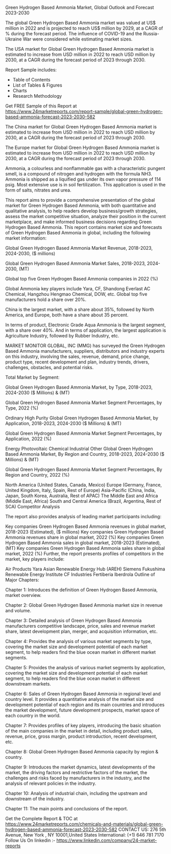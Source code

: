 Green Hydrogen Based Ammonia Market, Global Outlook and Forecast 2023-2030

The global Green Hydrogen Based Ammonia market was valued at US$ million in 2022 and is projected to reach US$ million by 2029, at a CAGR of % during the forecast period. The influence of COVID-19 and the Russia-Ukraine War were considered while estimating market sizes.

The USA market for Global Green Hydrogen Based Ammonia market is estimated to increase from USD million in 2022 to reach USD million by 2030, at a CAGR during the forecast period of 2023 through 2030.

Report Sample includes:
- Table of Contents
- List of Tables & Figures
- Charts
- Research Methodology

Get FREE Sample of this Report at https://www.24marketreports.com/report-sample/global-green-hydrogen-based-ammonia-forecast-2023-2030-582

The China market for Global Green Hydrogen Based Ammonia market is estimated to increase from USD million in 2022 to reach USD million by 2030, at a CAGR during the forecast period of 2023 through 2030.

The Europe market for Global Green Hydrogen Based Ammonia market is estimated to increase from USD million in 2022 to reach USD million by 2030, at a CAGR during the forecast period of 2023 through 2030.

Ammonia, a colourless and nonflammable gas with a characteristic pungent smell, is a compound of nitrogen and hydrogen with the formula NH3. Ammonia is shipped as a liquified gas under its own vapor pressure of 114 psig. Most extensive use is in soil fertilization. This application is used in the form of salts, nitrates and urea.

This report aims to provide a comprehensive presentation of the global market for Green Hydrogen Based Ammonia, with both quantitative and qualitative analysis, to help readers develop business/growth strategies, assess the market competitive situation, analyze their position in the current marketplace, and make informed business decisions regarding Green Hydrogen Based Ammonia. This report contains market size and forecasts of Green Hydrogen Based Ammonia in global, including the following market information:

Global Green Hydrogen Based Ammonia Market Revenue, 2018-2023, 2024-2030, ($ millions)

Global Green Hydrogen Based Ammonia Market Sales, 2018-2023, 2024-2030, (MT)

Global top five Green Hydrogen Based Ammonia companies in 2022 (%)

Global Ammonia key players include Yara, CF, Shandong Everlast AC Chemical, Hangzhou Hengmao Chemical, DOW, etc. Global top five manufacturers hold a share over 20%.

China is the largest market, with a share about 35%, followed by North America, and Europe, both have a share about 35 percent.

In terms of product, Electronic Grade Aqua Ammonia is the largest segment, with a share over 40%. And in terms of application, the largest application is Agriculture Industry, followed by Rubber Industry, etc.

MARKET MONITOR GLOBAL, INC (MMG) has surveyed the Green Hydrogen Based Ammonia manufacturers, suppliers, distributors and industry experts on this industry, involving the sales, revenue, demand, price change, product type, recent development and plan, industry trends, drivers, challenges, obstacles, and potential risks.

Total Market by Segment:

Global Green Hydrogen Based Ammonia Market, by Type, 2018-2023, 2024-2030 ($ Millions) & (MT)

Global Green Hydrogen Based Ammonia Market Segment Percentages, by Type, 2022 (%)

Ordinary
High Purity
Global Green Hydrogen Based Ammonia Market, by Application, 2018-2023, 2024-2030 ($ Millions) & (MT)

Global Green Hydrogen Based Ammonia Market Segment Percentages, by Application, 2022 (%)

Energy
Photovoltaic
Chemical Industrial
Other
Global Green Hydrogen Based Ammonia Market, By Region and Country, 2018-2023, 2024-2030 ($ Millions) & (MT)

Global Green Hydrogen Based Ammonia Market Segment Percentages, By Region and Country, 2022 (%)

North America (United States, Canada, Mexico)
Europe (Germany, France, United Kingdom, Italy, Spain, Rest of Europe)
Asia-Pacific (China, India, Japan, South Korea, Australia, Rest of APAC)
The Middle East and Africa (Middle East, Africa)
South and Central America (Brazil, Argentina, Rest of SCA)
Competitor Analysis

The report also provides analysis of leading market participants including:

Key companies Green Hydrogen Based Ammonia revenues in global market, 2018-2023 (Estimated), ($ millions)
Key companies Green Hydrogen Based Ammonia revenues share in global market, 2022 (%)
Key companies Green Hydrogen Based Ammonia sales in global market, 2018-2023 (Estimated), (MT)
Key companies Green Hydrogen Based Ammonia sales share in global market, 2022 (%)
Further, the report presents profiles of competitors in the market, key players include:

Air Products
Yara
Asian Renewable Energy Hub (AREH)
Siemens
Fukushima Renewable Energy Institute
CF Industries
Fertiberia
Iberdrola
Outline of Major Chapters:

Chapter 1: Introduces the definition of Green Hydrogen Based Ammonia, market overview.

Chapter 2: Global Green Hydrogen Based Ammonia market size in revenue and volume.

Chapter 3: Detailed analysis of Green Hydrogen Based Ammonia manufacturers competitive landscape, price, sales and revenue market share, latest development plan, merger, and acquisition information, etc.

Chapter 4: Provides the analysis of various market segments by type, covering the market size and development potential of each market segment, to help readers find the blue ocean market in different market segments.

Chapter 5: Provides the analysis of various market segments by application, covering the market size and development potential of each market segment, to help readers find the blue ocean market in different downstream markets.

Chapter 6: Sales of Green Hydrogen Based Ammonia in regional level and country level. It provides a quantitative analysis of the market size and development potential of each region and its main countries and introduces the market development, future development prospects, market space of each country in the world.

Chapter 7: Provides profiles of key players, introducing the basic situation of the main companies in the market in detail, including product sales, revenue, price, gross margin, product introduction, recent development, etc.

Chapter 8: Global Green Hydrogen Based Ammonia capacity by region & country.

Chapter 9: Introduces the market dynamics, latest developments of the market, the driving factors and restrictive factors of the market, the challenges and risks faced by manufacturers in the industry, and the analysis of relevant policies in the industry.

Chapter 10: Analysis of industrial chain, including the upstream and downstream of the industry.

Chapter 11: The main points and conclusions of the report.

Get the Complete Report & TOC at https://www.24marketreports.com/chemicals-and-materials/global-green-hydrogen-based-ammonia-forecast-2023-2030-582
CONTACT US:
276 5th Avenue, New York , NY 10001,United States
International: (+1) 646 781 7170
Follow Us On linkedin :- https://www.linkedin.com/company/24-market-reports
